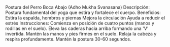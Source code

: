 Postura del Perro Boca Abajo (Adho Mukha Svanasana)
Descripción:
Postura fundamental del yoga que estira y fortalece el cuerpo.
Beneficios:
Estira la espalda, hombros y piernas
Mejora la circulación
Ayuda a reducir el estrés
Instrucciones:
Comienza en posición de cuatro puntos (manos y rodillas en el suelo).
Eleva las caderas hacia arriba formando una 'V' invertida.
Mantén las manos y pies firmes en el suelo.
Relaja la cabeza y respira profundamente.
Mantén la postura 30-60 segundos.
